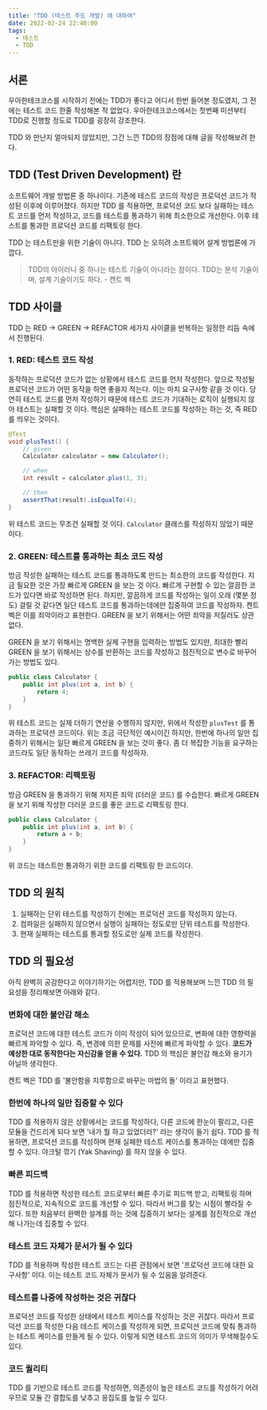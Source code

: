 ```yaml
---
title: "TDD (테스트 주도 개발) 에 대하여"
date: 2022-02-24 22:40:00
tags:
  - 테스트
  - TDD
---
```


## 서론

우아한테크코스를 시작하기 전에는 TDD가 좋다고 어디서 한번 들어본 정도였지, 그 전에는 테스트 코드 한줄 작성해본 적 없었다. 우아한테크코스에서는 첫번째 미션부터 TDD로 진행할 정도로 TDD를 굉장히 강조한다.

TDD 와 만난지 얼마되지 않았지만, 그간 느낀 TDD의 장점에 대해 글을 작성해보려 한다.

## TDD (Test Driven Development) 란

소프트웨어 개발 방법론 중 하나이다. 기존에 테스트 코드의 작성은 프로덕션 코드가 작성된 이후에 이루어졌다. 하지만 TDD 를 적용하면, 프로덕션 코드 보다 실패하는 테스트 코드를 먼저 작성하고, 코드를 테스트를 통과하기 위해 최소한으로 개선한다. 이후 테스트를 통과한 프로덕션 코드를 리팩토링 한다.

TDD 는 테스트만을 위한 기술이 아니다. TDD 는 오히려 소프트웨어 설계 방법론에 가깝다.

> TDD의 아이러니 중 하나는 테스트 기술이 아니라는 점이다. TDD는 분석 기술이며, 설계 기술이기도 하다. - 켄트 벡

## TDD 사이클

TDD 는 RED → GREEN → REFACTOR 세가지 사이클을 반복하는 일정한 리듬 속에서 진행된다.

### 1. RED: 테스트 코드 작성

동작하는 프로덕션 코드가 없는 상황에서 테스트 코드를 먼저 작성한다. 앞으로 작성될 프로덕션 코드가 어떤 동작을 하면 좋을지 적는다. 이는 마치 요구사항 같을 것 이다. 당연히 테스트 코드를 먼저 작성하기 때문에 테스트 코드가 기대하는 로직이 실행되지 않아 테스트는 실패할 것 이다. 핵심은 실패하는 테스트 코드를 작성하는 하는 것, 즉 RED 를 띄우는 것이다.

```java
@Test
void plusTest() {
    // given
    Calculator calculator = new Calculator();

    // when
    int result = calculator.plus(1, 3);

    // then
    assertThat(result).isEqualTo(4);
}
```

위 테스트 코드는 무조건 실패할 것 이다. `Calculator` 클래스를 작성하지 않았기 때문이다.

### 2. GREEN: 테스트를 통과하는 최소 코드 작성

방금 작성한 실패하는 테스트 코드를 통과하도록 만드는 최소한의 코드를 작성한다. 지금 필요한 것은 가장 빠르게 GREEN 을 보는 것 이다. 빠르게 구현할 수 있는 깔끔한 코드가 있다면 바로 작성하면 된다. 하지만, 깔끔하게 코드를 작성하는 일이 오래 (몇분 정도) 걸릴 것 같다면 일단 테스트 코드를 통과하는데에만 집중하여 코드를 작성하자. 켄트벡은 이를 죄악이라고 표현한다. GREEN 을 보기 위해서는 어떤 죄악을 저질러도 상관없다.

GREEN 을 보기 위해서는 명백한 실제 구현을 입력하는 방법도 있지만, 최대한 빨리 GREEN 을 보기 위해서는 상수를 반환하는 코드를 작성하고 점진적으로 변수로 바꾸어가는 방법도 있다.

```java
public class Calculator {
    public int plus(int a, int b) {
        return 4;
    }
}
```

위 테스트 코드는 실제 더하기 연산을 수행하지 않지만, 위에서 작성한 `plusTest` 를 통과하는 프로덕션 코드이다. 위는 조금 극단적인 예시이긴 하지만, 한번에 하나의 일만 집중하기 위해서는 일단 빠르게 GREEN 을 보는 것이 좋다. 좀 더 복잡한 기능을 요구하는 코드라도 일단 동작하는 쓰레기 코드를 작성하자.

### 3. REFACTOR: 리팩토링

방금 GREEN 을 통과하기 위해 저지른 죄악 (더러운 코드) 를 수습한다. 빠르게 GREEN 을 보기 위해 작성한 더러운 코드를 좋은 코드로 리팩토링 한다.

```java
public class Calculator {
    public int plus(int a, int b) {
        return a + b;
    }
}
```

위 코드는 테스트만 통과하기 위한 코드를 리팩토링 한 코드이다.

## TDD 의 원칙

1. 실패하는 단위 테스트를 작성하기 전에는 프로덕션 코드를 작성하지 않는다.
2. 컴파일은 실패하지 않으면서 실행이 실패하는 정도로만 단위 테스트를 작성한다.
3. 현재 실패하는 테스트를 통과할 정도로만 실제 코드를 작성한다.

## TDD 의 필요성

아직 완벽히 공감한다고 이야기하기는 어렵지만, TDD 를 적용해보며 느낀 TDD 의 필요성을 정리해보면 아래와 같다.

### 변화에 대한 불안감 해소

프로덕션 코드에 대한 테스트 코드가 이미 작성이 되어 있으므로, 변화에 대한 영향력을 빠르게 파악할 수 있다. 즉, 변경에 의한 문제를 사전에 빠르게 파악할 수 있다. **코드가 예상한 대로 동작한다는 자신감을 얻을 수 있다.** TDD 의 핵심은 불안감 해소와 용기가 아닐까 생각한다.

켄트 벡은 TDD 를 '불안함을 지루함으로 바꾸는 마법의 돌' 이라고 표현했다.

### 한번에 하나의 일만 집중할 수 있다

TDD 를 적용하지 않은 상황에서는 코드를 작성하다, 다른 코드에 한눈이 팔리고, 다른 모듈을 건드리게 되다 보면 '내가 뭘 하고 있었더라?' 라는 생각이 들기 쉽다. TDD 를 적용하면, 프로덕션 코드를 작성하며 현재 실패한 테스트 케이스를 통과하는 데에만 집중할 수 있다. 야크털 깎기 (Yak Shaving) 를 하지 않을 수 있다.

### 빠른 피드백

TDD 를 적용하면 작성한 테스트 코드로부터 빠른 주기로 피드백 받고, 리팩토링 하며 점진적으로, 지속적으로 코드를 개선할 수 있다. 따라서 버그를 찾는 시점이 빨라질 수 있다. 또한 처음부터 완벽한 설계를 하는 것에 집중하기 보다는 설계를 점진적으로 개선해 나가는데 집중할 수 있다.

### 테스트 코드 자체가 문서가 될 수 있다

TDD 를 적용하며 작성한 테스트 코드는 다른 관점에서 보면 '프로덕션 코드에 대한 요구사항' 이다. 이는 테스트 코드 자체가 문서가 될 수 있음을 알려준다.

### 테스트를 나중에 작성하는 것은 귀찮다

프로덕션 코드를 작성한 상태에서 테스트 케이스를 작성하는 것은 귀찮다. 따라서 프로덕션 코드를 작성한 다음 테스트 케이스를 작성하게 되면, 프로덕션 코드에 맞춰 통과하는 테스트 케이스를 만들게 될 수 있다. 이렇게 되면 테스트 코드의 의미가 무색해질수도 있다.

### 코드 퀄리티

TDD 를 기반으로 테스트 코드를 작성하면, 의존성이 높은 테스트 코드를 작성하기 어려우므로 모듈 간 결합도를 낮추고 응집도를 높일 수 있다.
